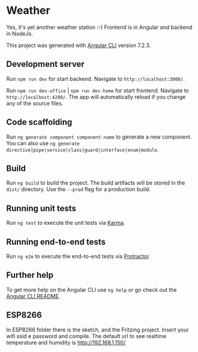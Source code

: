 # Weather 
Yes, it's yet another weather station :-)
Frontend is in Angular and backend in NodeJs.

This project was generated with [Angular CLI](https://github.com/angular/angular-cli) version 7.2.3.

## Development server

Run `npm run dev` for start backend. Navigate to `http://localhost:3000/`.

Run `npm run dev-office` | `npm run dev-home` for start frontend. Navigate to `http://localhost:4200/`. The app will automatically reload if you change any of the source files.

## Code scaffolding
Run `ng generate component component-name` to generate a new component. You can also use `ng generate directive|pipe|service|class|guard|interface|enum|module`.

## Build

Run `ng build` to build the project. The build artifacts will be stored in the `dist/` directory. Use the `--prod` flag for a production build.

## Running unit tests

Run `ng test` to execute the unit tests via [Karma](https://karma-runner.github.io).

## Running end-to-end tests

Run `ng e2e` to execute the end-to-end tests via [Protractor](http://www.protractortest.org/).

## Further help

To get more help on the Angular CLI use `ng help` or go check out the [Angular CLI README](https://github.com/angular/angular-cli/blob/master/README.md).

## ESP8266

In ESP8266 folder there is the sketch, and the Fritzing project. Insert your wifi ssid e password and compile.
The default url to see realtime temperature and humidity is http://192.168.1.150/
